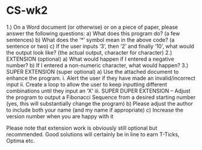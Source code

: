 # CS-wk2 
 
1.)     On a Word document (or otherwise) or on a piece of paper, please answer the following questions:
a)       What does this program do? (a few sentences)
b)      What does the ‘*’ symbol mean in the above code? (a sentence or two)
c)       If the user inputs ‘3’, then ‘2’ and finally ‘10’, what would the output look like? (the actual output, character for character)
2.)     EXTENSION (optional)
a)       What would happen if I entered a negative number?
b)      If I entered a non-numeric character, what would happen?
3.)     SUPER EXTENSION (super optional)
a)       Use the attached document to enhance the program.
     i.      Alert the user if they have made an invalid/incorrect input
     ii.      Create a loop to allow the user to keep inputting different combinations until they input an ‘X’
     iii.      SUPER DUPER EXTENSION – Adjust the program to output a Fibonacci Sequence from a desired starting number (yes, this will substantially change the program)
b)      Please adjust the author to include both your name (and my name if appropriate)
c)       Increase the version number when you are happy with it
 
Please note that extension work is obviously still optional but recommended. Good solutions will certainly be in line to earn T-Ticks, Optima etc.
 
